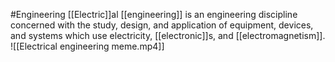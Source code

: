 #Engineering [[Electric]]al [[engineering]] is an engineering discipline concerned with the study, design, and application of equipment, devices, and systems which use electricity, [[electronic]]s, and [[electromagnetism]].
![[Electrical engineering meme.mp4]]